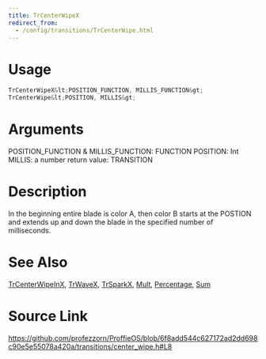 ```yaml
---
title: TrCenterWipeX
redirect_from:
  - /config/transitions/TrCenterWipe.html
---
```


# Usage
```cpp
TrCenterWipeX&lt;POSITION_FUNCTION, MILLIS_FUNCTION&gt;
TrCenterWipe&lt;POSITION, MILLIS&gt;
```

# Arguments
POSITION_FUNCTION & MILLIS_FUNCTION: FUNCTION
POSITION: Int
MILLIS: a number
return value: TRANSITION

# Description
In the beginning entire blade is color A, then color B
starts at the POSTION and extends up and down the blade
in the specified number of milliseconds.

# See Also
[TrCenterWipeInX](/config/transitions/TrCenterWipeInX.html), [TrWaveX](/config/transitions/TrWaveX.html), [TrSparkX](/config/transitions/TrSparkX.html), [Mult](/config/functions/Mult.html), [Percentage](/config/functions/Percentage.html), [Sum](/config/functions/Sum.html)

# Source Link
https://github.com/profezzorn/ProffieOS/blob/6f8add544c627172ad2dd698c90e5e55078a420a/transitions/center_wipe.h#L8
